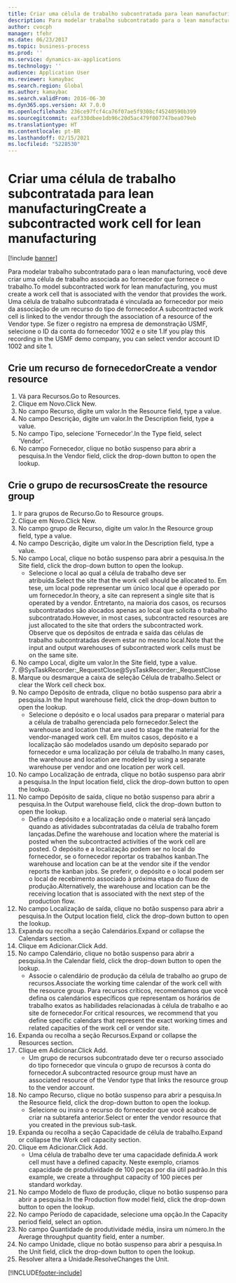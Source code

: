 ```yaml
---
title: Criar uma célula de trabalho subcontratada para lean manufacturing
description: Para modelar trabalho subcontratado para o lean manufacturing, você deve criar uma célula de trabalho associada ao fornecedor que fornece o trabalho.
author: cvocph
manager: tfehr
ms.date: 06/23/2017
ms.topic: business-process
ms.prod: ''
ms.service: dynamics-ax-applications
ms.technology: ''
audience: Application User
ms.reviewer: kamaybac
ms.search.region: Global
ms.author: kamaybac
ms.search.validFrom: 2016-06-30
ms.dyn365.ops.version: AX 7.0.0
ms.openlocfilehash: 236ce97fcf4ca76f07ae5f9308cf45240590b399
ms.sourcegitcommit: eaf330dbee1db96c20d5ac479f007747bea079eb
ms.translationtype: HT
ms.contentlocale: pt-BR
ms.lasthandoff: 02/15/2021
ms.locfileid: "5228530"
---
```

# <a name="create-a-subcontracted-work-cell-for-lean-manufacturing"></a><span data-ttu-id="6e6ee-103">Criar uma célula de trabalho subcontratada para lean manufacturing</span><span class="sxs-lookup"><span data-stu-id="6e6ee-103">Create a subcontracted work cell for lean manufacturing</span></span>

[!include [banner](../../includes/banner.md)]

<span data-ttu-id="6e6ee-104">Para modelar trabalho subcontratado para o lean manufacturing, você deve criar uma célula de trabalho associada ao fornecedor que fornece o trabalho.</span><span class="sxs-lookup"><span data-stu-id="6e6ee-104">To model subcontracted work for lean manufacturing, you must create a work cell that is associated with the vendor that provides the work.</span></span> <span data-ttu-id="6e6ee-105">Uma célula de trabalho subcontratada é vinculada ao fornecedor por meio da associação de um recurso do tipo de fornecedor.</span><span class="sxs-lookup"><span data-stu-id="6e6ee-105">A subcontracted work cell is linked to the vendor through the association of a resource of the Vendor type.</span></span> <span data-ttu-id="6e6ee-106">Se fizer o registro na empresa de demonstração USMF, selecione o ID da conta do fornecedor 1002 e o site 1.</span><span class="sxs-lookup"><span data-stu-id="6e6ee-106">If you play this recording in the USMF demo company, you can select vendor account ID 1002 and site 1.</span></span>


## <a name="create-a-vendor-resource"></a><span data-ttu-id="6e6ee-107">Crie um recurso de fornecedor</span><span class="sxs-lookup"><span data-stu-id="6e6ee-107">Create a vendor resource</span></span>
1. <span data-ttu-id="6e6ee-108">Vá para Recursos.</span><span class="sxs-lookup"><span data-stu-id="6e6ee-108">Go to Resources.</span></span>
2. <span data-ttu-id="6e6ee-109">Clique em Novo.</span><span class="sxs-lookup"><span data-stu-id="6e6ee-109">Click New.</span></span>
3. <span data-ttu-id="6e6ee-110">No campo Recurso, digite um valor.</span><span class="sxs-lookup"><span data-stu-id="6e6ee-110">In the Resource field, type a value.</span></span>
4. <span data-ttu-id="6e6ee-111">No campo Descrição, digite um valor.</span><span class="sxs-lookup"><span data-stu-id="6e6ee-111">In the Description field, type a value.</span></span>
5. <span data-ttu-id="6e6ee-112">No campo Tipo, selecione 'Fornecedor'.</span><span class="sxs-lookup"><span data-stu-id="6e6ee-112">In the Type field, select 'Vendor'.</span></span>
6. <span data-ttu-id="6e6ee-113">No campo Fornecedor, clique no botão suspenso para abrir a pesquisa.</span><span class="sxs-lookup"><span data-stu-id="6e6ee-113">In the Vendor field, click the drop-down button to open the lookup.</span></span>

## <a name="create-the-resource-group"></a><span data-ttu-id="6e6ee-114">Crie o grupo de recursos</span><span class="sxs-lookup"><span data-stu-id="6e6ee-114">Create the resource group</span></span>
1. <span data-ttu-id="6e6ee-115">Ir para grupos de Recurso.</span><span class="sxs-lookup"><span data-stu-id="6e6ee-115">Go to Resource groups.</span></span>
2. <span data-ttu-id="6e6ee-116">Clique em Novo.</span><span class="sxs-lookup"><span data-stu-id="6e6ee-116">Click New.</span></span>
3. <span data-ttu-id="6e6ee-117">No campo grupo de Recurso, digite um valor.</span><span class="sxs-lookup"><span data-stu-id="6e6ee-117">In the Resource group field, type a value.</span></span>
4. <span data-ttu-id="6e6ee-118">No campo Descrição, digite um valor.</span><span class="sxs-lookup"><span data-stu-id="6e6ee-118">In the Description field, type a value.</span></span>
5. <span data-ttu-id="6e6ee-119">No campo Local, clique no botão suspenso para abrir a pesquisa.</span><span class="sxs-lookup"><span data-stu-id="6e6ee-119">In the Site field, click the drop-down button to open the lookup.</span></span>
    * <span data-ttu-id="6e6ee-120">Selecione o local ao qual a célula de trabalho deve ser atribuída.</span><span class="sxs-lookup"><span data-stu-id="6e6ee-120">Select the site that the work cell should be allocated to.</span></span> <span data-ttu-id="6e6ee-121">Em tese, um local pode representar um único local que é operado por um fornecedor.</span><span class="sxs-lookup"><span data-stu-id="6e6ee-121">In theory, a site can represent a single site that is operated by a vendor.</span></span> <span data-ttu-id="6e6ee-122">Entretanto, na maioria dos casos, os recursos subcontratados são alocados apenas ao local que solicita o trabalho subcontratado.</span><span class="sxs-lookup"><span data-stu-id="6e6ee-122">However, in most cases, subcontracted resources are just allocated to the site that orders the subcontracted work.</span></span> <span data-ttu-id="6e6ee-123">Observe que os depósitos de entrada e saída das células de trabalho subcontratadas devem estar no mesmo local.</span><span class="sxs-lookup"><span data-stu-id="6e6ee-123">Note that the input and output warehouses of subcontracted work cells must be on the same site.</span></span>  
6. <span data-ttu-id="6e6ee-124">No campo Local, digite um valor.</span><span class="sxs-lookup"><span data-stu-id="6e6ee-124">In the Site field, type a value.</span></span>
7. <span data-ttu-id="6e6ee-125">@SysTaskRecorder:_RequestClose</span><span class="sxs-lookup"><span data-stu-id="6e6ee-125">@SysTaskRecorder:_RequestClose</span></span>
8. <span data-ttu-id="6e6ee-126">Marque ou desmarque a caixa de seleção Célula de trabalho.</span><span class="sxs-lookup"><span data-stu-id="6e6ee-126">Select or clear the Work cell check box.</span></span>
9. <span data-ttu-id="6e6ee-127">No campo Depósito de entrada, clique no botão suspenso para abrir a pesquisa.</span><span class="sxs-lookup"><span data-stu-id="6e6ee-127">In the Input warehouse field, click the drop-down button to open the lookup.</span></span>
    * <span data-ttu-id="6e6ee-128">Selecione o depósito e o local usados para preparar o material para a célula de trabalho gerenciada pelo fornecedor.</span><span class="sxs-lookup"><span data-stu-id="6e6ee-128">Select the warehouse and location that are used to stage the material for the vendor-managed work cell.</span></span> <span data-ttu-id="6e6ee-129">Em muitos casos, depósito e a localização são modelados usando um depósito separado por fornecedor e uma localização por célula de trabalho.</span><span class="sxs-lookup"><span data-stu-id="6e6ee-129">In many cases, the warehouse and location are modeled by using a separate warehouse per vendor and one location per work cell.</span></span>  
10. <span data-ttu-id="6e6ee-130">No campo Localização de entrada, clique no botão suspenso para abrir a pesquisa.</span><span class="sxs-lookup"><span data-stu-id="6e6ee-130">In the Input location field, click the drop-down button to open the lookup.</span></span>
11. <span data-ttu-id="6e6ee-131">No campo Depósito de saída, clique no botão suspenso para abrir a pesquisa.</span><span class="sxs-lookup"><span data-stu-id="6e6ee-131">In the Output warehouse field, click the drop-down button to open the lookup.</span></span>
    * <span data-ttu-id="6e6ee-132">Defina o depósito e a localização onde o material será lançado quando as atividades subcontratadas da célula de trabalho forem lançadas.</span><span class="sxs-lookup"><span data-stu-id="6e6ee-132">Define the warehouse and location where the material is posted when the subcontracted activities of the work cell are posted.</span></span> <span data-ttu-id="6e6ee-133">O depósito e a localização podem ser no local do fornecedor, se o fornecedor reportar os trabalhos kanban.</span><span class="sxs-lookup"><span data-stu-id="6e6ee-133">The warehouse and location can be at the vendor site if the vendor reports the kanban jobs.</span></span> <span data-ttu-id="6e6ee-134">Se preferir, o depósito e o local podem ser o local de recebimento associado à próxima etapa do fluxo de produção.</span><span class="sxs-lookup"><span data-stu-id="6e6ee-134">Alternatively, the warehouse and location can be the receiving location that is associated with the next step of the production flow.</span></span>  
12. <span data-ttu-id="6e6ee-135">No campo Localização de saída, clique no botão suspenso para abrir a pesquisa.</span><span class="sxs-lookup"><span data-stu-id="6e6ee-135">In the Output location field, click the drop-down button to open the lookup.</span></span>
13. <span data-ttu-id="6e6ee-136">Expanda ou recolha a seção Calendários.</span><span class="sxs-lookup"><span data-stu-id="6e6ee-136">Expand or collapse the Calendars section.</span></span>
14. <span data-ttu-id="6e6ee-137">Clique em Adicionar.</span><span class="sxs-lookup"><span data-stu-id="6e6ee-137">Click Add.</span></span>
15. <span data-ttu-id="6e6ee-138">No campo Calendário, clique no botão suspenso para abrir a pesquisa.</span><span class="sxs-lookup"><span data-stu-id="6e6ee-138">In the Calendar field, click the drop-down button to open the lookup.</span></span>
    * <span data-ttu-id="6e6ee-139">Associe o calendário de produção da célula de trabalho ao grupo de recursos.</span><span class="sxs-lookup"><span data-stu-id="6e6ee-139">Associate the working time calendar of the work cell with the resource group.</span></span> <span data-ttu-id="6e6ee-140">Para recursos críticos, recomendamos que você defina os calendários específicos que representam os horários de trabalho exatos as habilidades relacionadas à célula de trabalho e ao site de fornecedor.</span><span class="sxs-lookup"><span data-stu-id="6e6ee-140">For critical resources, we recommend that you define specific calendars that represent the exact working times and related capacities of the work cell or vendor site.</span></span>  
16. <span data-ttu-id="6e6ee-141">Expanda ou recolha a seção Recursos.</span><span class="sxs-lookup"><span data-stu-id="6e6ee-141">Expand or collapse the Resources section.</span></span>
17. <span data-ttu-id="6e6ee-142">Clique em Adicionar.</span><span class="sxs-lookup"><span data-stu-id="6e6ee-142">Click Add.</span></span>
    * <span data-ttu-id="6e6ee-143">Um grupo de recursos subcontratado deve ter o recurso associado do tipo fornecedor que vincula o grupo de recursos à conta do fornecedor.</span><span class="sxs-lookup"><span data-stu-id="6e6ee-143">A subcontracted resource group must have an associated resource of the Vendor type that links the resource group to the vendor account.</span></span>  
18. <span data-ttu-id="6e6ee-144">No campo Recurso, clique no botão suspenso para abrir a pesquisa.</span><span class="sxs-lookup"><span data-stu-id="6e6ee-144">In the Resource field, click the drop-down button to open the lookup.</span></span>
    * <span data-ttu-id="6e6ee-145">Selecione ou insira o recurso do fornecedor que você acabou de criar na subtarefa anterior.</span><span class="sxs-lookup"><span data-stu-id="6e6ee-145">Select or enter the vendor resource that you created in the previous sub-task.</span></span>  
19. <span data-ttu-id="6e6ee-146">Expanda ou recolha a seção Capacidade de célula de trabalho.</span><span class="sxs-lookup"><span data-stu-id="6e6ee-146">Expand or collapse the Work cell capacity section.</span></span>
20. <span data-ttu-id="6e6ee-147">Clique em Adicionar.</span><span class="sxs-lookup"><span data-stu-id="6e6ee-147">Click Add.</span></span>
    * <span data-ttu-id="6e6ee-148">Uma célula de trabalho deve ter uma capacidade definida.</span><span class="sxs-lookup"><span data-stu-id="6e6ee-148">A work cell must have a defined capacity.</span></span> <span data-ttu-id="6e6ee-149">Neste exemplo, criamos capacidade de produtividade de 100 peças por dia útil padrão.</span><span class="sxs-lookup"><span data-stu-id="6e6ee-149">In this example, we create a throughput capacity of 100 pieces per standard workday.</span></span>  
21. <span data-ttu-id="6e6ee-150">No campo Modelo de fluxo de produção, clique no botão suspenso para abrir a pesquisa.</span><span class="sxs-lookup"><span data-stu-id="6e6ee-150">In the Production flow model field, click the drop-down button to open the lookup.</span></span>
22. <span data-ttu-id="6e6ee-151">No campo Período de capacidade, selecione uma opção.</span><span class="sxs-lookup"><span data-stu-id="6e6ee-151">In the Capacity period field, select an option.</span></span>
23. <span data-ttu-id="6e6ee-152">No campo Quantidade de produtividade média, insira um número.</span><span class="sxs-lookup"><span data-stu-id="6e6ee-152">In the Average throughput quantity field, enter a number.</span></span>
24. <span data-ttu-id="6e6ee-153">No campo Unidade, clique no botão suspenso para abrir a pesquisa.</span><span class="sxs-lookup"><span data-stu-id="6e6ee-153">In the Unit field, click the drop-down button to open the lookup.</span></span>
25. <span data-ttu-id="6e6ee-154">Resolver altera a Unidade.</span><span class="sxs-lookup"><span data-stu-id="6e6ee-154">ResolveChanges the Unit.</span></span>



[!INCLUDE[footer-include](../../../includes/footer-banner.md)]